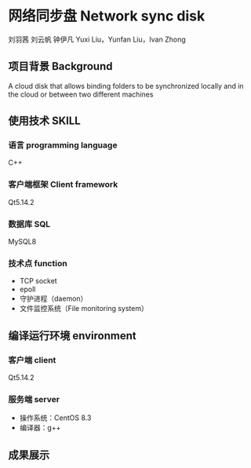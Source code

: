 # 网络同步盘 Network sync disk
刘羽茜 刘云帆 钟伊凡
Yuxi Liu，Yunfan Liu，Ivan Zhong



## 项目背景 Background
A cloud disk that allows binding folders to be synchronized locally and in the cloud or between two different machines




## 使用技术 SKILL

### 语言 programming language

C++

### 客户端框架 Client framework

Qt5.14.2

### 数据库 SQL

MySQL8

### 技术点 function

- TCP socket
- epoll
- 守护进程（daemon）
- 文件监控系统（File monitoring system）



## 编译运行环境 environment

### 客户端 client

Qt5.14.2



### 服务端 server

- 操作系统：CentOS 8.3
- 编译器：g++



## 成果展示

